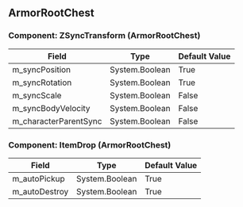 ## ArmorRootChest

### Component: ZSyncTransform (ArmorRootChest)

|Field|Type|Default Value|
|---|---|---|
|m_syncPosition|System.Boolean|True|
|m_syncRotation|System.Boolean|True|
|m_syncScale|System.Boolean|False|
|m_syncBodyVelocity|System.Boolean|False|
|m_characterParentSync|System.Boolean|False|

### Component: ItemDrop (ArmorRootChest)

|Field|Type|Default Value|
|---|---|---|
|m_autoPickup|System.Boolean|True|
|m_autoDestroy|System.Boolean|True|

